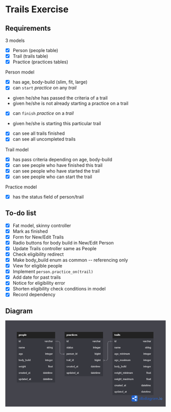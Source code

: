 # Trails Exercise
## Requirements
3 models
 - [x] Person (people table)
 - [x] Trail (trails table)
 - [x] Practice (practices tables)

Person model
 - [x] has age, body-build (slim, fit, large)
 - [x] can `start` *practice* on any *trail*
  - given he/she has passed the criteria of a trail
  - given he/she is not already starting a practice on a trail
 - [x] can `finish` *practice* on a *trail*
  - given he/she is starting this particular trail
 - [x] can see all trails finished
 - [x] can see all uncompleted trails

Trail model
 - [x] has pass criteria depending on age, body-build
 - [x] can see people who have finished this trail
 - [x] can see people who have started the trail
 - [x] can see people who can start the trail

Practice model
 - [x] has the status field of person/trail

## To-do list
 - [x] Fat model, skinny controller
 - [x] Mark as finished
 - [x] Form for New/Edit Trails
 - [x] Radio buttons for body build in New/Edit Person
 - [x] Update Trails controller same as People
 - [x] Check eligibility redirect
 - [x] Make body_build enum as common -- referencing only
 - [x] View for eligible people
 - [x] Implement `person.practice_on(trail)`
 - [x] Add date for past trails
 - [x] Notice for eligibility error
 - [x] Shorten eligibility check conditions in model
 - [x] Record dependency

## Diagram
![Diagram](src/trails_diagram.png)